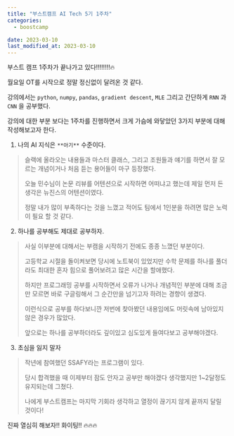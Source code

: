 ```yaml
---
title: "부스트캠프 AI Tech 5기 1주차"
categories:
  - boostcamp

date: 2023-03-10
last_modified_at: 2023-03-10
---
```


부스트 캠프 1주차가 끝나가고 있다!!!!!!!!:fire:

월요일 OT를 시작으로 정말 정신없이 달려온 것 같다.

강의에서는 `python`, `numpy`, `pandas`, `gradient descent`, `MLE` 그리고 간단하게 `RNN` 과 `CNN` 을 공부했다.

강의에 대한 부분 보다는 1주차를 진행하면서 크게 가슴에 와닿았던 3가지 부분에 대해 작성해보고자 한다.

1. 나의 AI 지식은 `**아기**` 수준이다.

> 슬랙에 올라오는 내용들과 마스터 클래스, 그리고 조원들과 얘기를 하면서 잘 모르는 개념이거나 처음 듣는 용어들이 마구 등장했다.
>
> 오늘 민수님이 논문 리뷰를 어텐션으로 시작하면 어떠냐고 했는데 제일 먼저 든 생각은 뉴진스의 어텐션이였다. 
>
> 정말 내가 많이 부족하다는 것을 느꼈고 적어도 팀에서 1인분을 하려면 많은 노력이 필요 할 것 같다.

2. 하나를 공부해도 제대로 공부하자.

> 사실 이부분에 대해서는 부캠을 시작하기 전에도 종종 느꼈던 부분이다. 
>
> 고등학교 시절을 돌이켜보면 당시에 노트북이 있었지만 수학 문제를 하나를 풀더라도 최대한 혼자 힘으로 풀어보려고 많은 시간을 할애했다.
>
> 하지만 프로그래밍 공부를 시작하면서 오류가 나거나 개념적인 부분에 대해 조금만 모르면 바로 구글링해서 그 순간만을 넘기고자 하려는 경향이 생겼다.
>
> 이런식으로 공부를 하다보니깐 저번에 찾아봤던 내용임에도 머릿속에 남아있지 않은 경우가 많았다.
>
> 앞으로는 하나를 공부하더라도 깊이있고 심도있게 들여다보고 공부해야겠다.

3. 초심을 잃지 말자

> 작년에 참여했던 SSAFY라는 프로그램이 있다. 
>
> 당시 합격했을 때 이제부터 잠도 안자고 공부만 해야겠다 생각했지만 1~2달정도 유지되는데 그쳤다.
>
> 나에게 부스트캠프는 마지막 기회라 생각하고 열정이 끊기지 않게 끝까지 달릴 것이다!

진짜 열심히 해보자!! 화이팅!! :fire::fire::fire:


